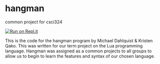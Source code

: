 # hangman
common project for csci324

[![Run on Repl.it](https://repl.it/badge/github/michaeldahlquist/hangman)](https://repl.it/github/michaeldahlquist/hangman)

This is the code for the hangman program by Michael Dahlquist & Kristen Qako. This was written for our term project on the Lua programming language. Hangman was assigned as a common projects to all groups to allow us to begin to learn the features and syntax of our chosen language.
